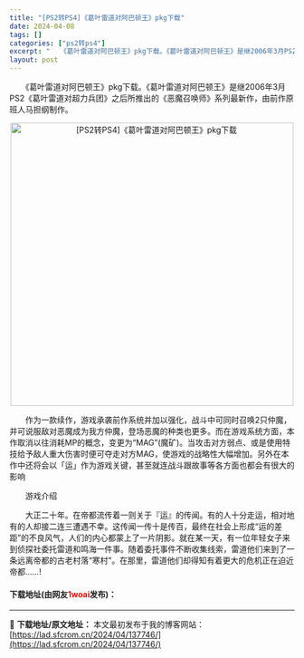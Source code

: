 ```yaml
---
title: "[PS2转PS4]《葛叶雷道对阿巴顿王》pkg下载"
date: 2024-04-08
tags: []
categories: ["ps2转ps4"]
excerpt: "　　《葛叶雷道对阿巴顿王》pkg下载。《葛叶雷道对阿巴顿王》是继2006年3月PS2《葛叶雷道对超力兵团》之后所推出的《恶魔召唤师》系列最新作，由前作原班人马担纲制作。 　　作为一款续作，游戏承袭前作系统并加以强化，战斗中可同时召唤2只仲魔，并可说服敌对恶魔成为我方仲魔，登场恶魔的种类也更多。而在游&hellip;"
layout: post
---
```


 <p>　　《葛叶雷道对阿巴顿王》pkg下载。《葛叶雷道对阿巴顿王》是继2006年3月PS2《葛叶雷道对超力兵团》之后所推出的《恶魔召唤师》系列最新作，由前作原班人马担纲制作。</p> <p align="center"><img align="" border="0" src="https://lad.sfcrom.cn/wp-content/uploads/2024/04/20240408_6613f7b7aaf19.webp" width="500" alt="[PS2转PS4]《葛叶雷道对阿巴顿王》pkg下载" /></p> <p>　　作为一款续作，游戏承袭前作系统并加以强化，战斗中可同时召唤2只仲魔，并可说服敌对恶魔成为我方仲魔，登场恶魔的种类也更多。而在游戏系统方面，本作取消以往消耗MP的概念，变更为&ldquo;MAG&rdquo;(魔矿)。当攻击对方弱点、或是使用特技给予敌人重大伤害时便可夺走对方MAG，使游戏的战略性大幅增加。另外在本作中还将会以「运」作为游戏关键，甚至就连战斗跟故事等各方面也都会有很大的影响</p> <p>　　游戏介绍</p> <p>　　大正二十年。在帝都流传着一则关于『运』的传闻。有的人十分走运，相对地有的人却接二连三遭遇不幸。这传闻一传十是传百，最终在社会上形成&ldquo;运的差距&rdquo;的不良风气，人们的内心都蒙上了一片阴影。就在某一天，有一位年轻女子来到侦探社委托雷道和鸣海一件事。随着委托事件不断收集线索，雷道他们来到了一条远离帝都的古老村落&ldquo;寒村&quot;。在那里，雷道他们却得知有着更大的危机正在迫近帝都&hellip;&hellip;!</p> <p><h4>下载地址(由网友<font color="red">1woai</font>发布)：</h4></p> 

---
📖 **下载地址/原文地址：** 本文最初发布于我的博客网站：[https://lad.sfcrom.cn/2024/04/137746/](https://lad.sfcrom.cn/2024/04/137746/)
